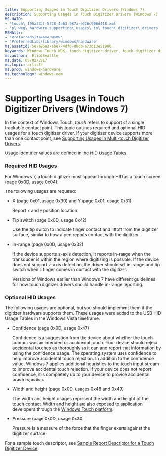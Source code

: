 ```yaml
---
title: Supporting Usages in Touch Digitizer Drivers (Windows 7)
description: Supporting Usages in Touch Digitizer Drivers (Windows 7)
MS-HAID:
- 'touch\_195a33cf-5f28-4a63-987a-e926c906d418.xml'
- 'p\_weg\_hardware.supporting\_usages\_in\_touch\_digitizer\_drivers'
MSHAttr:
- 'PreferredSiteName:MSDN'
- 'PreferredLib:/library/windows/hardware'
ms.assetid: 5e7e96a3-abe7-4df0-88db-a73d13e51906
keywords: Windows Touch WDK, touch digitizer driver, touch digitizer driver WDK Touch, digitizer driver WDK Touch
ms.author:  EliotSeattle
ms.date: 05/02/2017
ms.topic: article
ms.prod: windows-hardware
ms.technology: windows-oem
---
```


# Supporting Usages in Touch Digitizer Drivers (Windows 7)


In the context of Windows Touch, *touch* refers to support of a single trackable contact point. This topic outlines required and optional HID usages for a touch digitizer driver. If your digitizer device supports more than one contact point, see [Supporting Usages in Multi-touch Digitizer Drivers](supporting-usages-in-multitouch-digitizer-drivers.md).

Usage identifier values are defined in the [HID Usage Tables](http://www.usb.org/developers/hidpage/Hut1_12v2.pdf).

### <a href="" id="required-hid-usages"></a> Required HID Usages

For Windows 7, a touch digitizer must appear through HID as a touch screen (page 0x0D, usage 0x04).

The following usages are required:

-   X (page 0x01, usage 0x30) and Y (page 0x01, usage 0x31)

    Report x and y position location.

-   Tip switch (page 0x0D, usage 0x42)

    Use the tip switch to indicate finger contact and liftoff from the digitizer surface, similar to how a pen reports contact with the digitizer.

-   In-range (page 0x0D, usage 0x32)

    If the device supports z-axis detection, it reports in-range when the transducer is within the region where digitizing is possible. If the device does not support z-axis detection, the driver should set in-range and tip switch when a finger comes in contact with the digitizer.

    Versions of Windows earlier than Windows 7 have different guidelines for how touch digitizer drivers should handle in-range reporting.

### <a href="" id="optional-hid-usages"></a> Optional HID Usages

The following usages are optional, but you should implement them if the digitizer hardware supports them. These usages were added to the USB HID Usage Tables in the Windows Vista timeframe.

-   Confidence (page 0x0D, usage 0x47)

    Confidence is a suggestion from the device about whether the touch contact was an intended or accidental touch. Your device should reject accidental touches as thoroughly as it can and report that information by using the confidence usage. The operating system uses confidence to help improve accidental touch rejection. In addition to the confidence value, Windows 7 applies additional heuristics to the touch input stream to improve accidental touch rejection. If your device does not report confidence, it is completely up to your device to provide accidental touch rejection.

-   Width and height (page 0x0D, usages 0x48 and 0x49)

    The width and height usages represent the width and height of the touch contact. Width and height are also exposed to application developers through the [Windows Touch platform](http://go.microsoft.com/fwlink/p/?linkid=155047).

-   Pressure (page 0x0D, usage 0x30)

    Pressure is a measure of the force that the finger exerts against the digitizer surface.

For a sample touch descriptor, see [Sample Report Descriptor for a Touch Digitizer Device](sample-report-descriptor-for-a-touch-digitizer-device.md).

 

 






